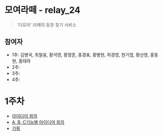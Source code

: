 # 모여라떼 - relay_24
> '다모아' 라떼의 동창 찾기 서비스

## 참여자
- 1주:  김병국, 최철웅, 황석영, 황영준, 홍경표, 황병현, 허경영, 현기엽, 황선영, 홍동현, 홍태하
- 2주: 
- 3주:
- 4주:

# 1주차
- [아이디어 회의](/week1_기획/20200727_아이디어회의.md)
- [A, B, C기능별 아이디어 회의](/week1_기획/ABC아이디어회의.md)
- [기획](/week1_기획/기획.md)

